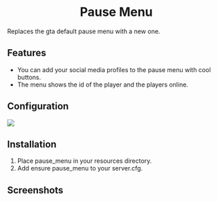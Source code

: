 <h1 align="center">Pause Menu</h1>


Replaces the gta default pause menu with a new one.

## Features
 - You can add your social media profiles to the pause menu with cool buttons.
 - The menu shows the id of the player and the players online.

## Configuration
 ![](https://i.gyazo.com/eaffe6e6c9e7ffd31ae59e761595e6ef.png)

## Installation
1. Place pause_menu in your resources directory.
2. Add ensure pause_menu to your server.cfg.

## Screenshots

